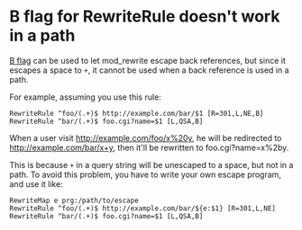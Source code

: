 # B flag for RewriteRule doesn't work in a path

[B flag](http://httpd.apache.org/docs/2.2/rewrite/flags.html#flag_b) can be used to let mod_rewrite escape back references, but since it escapes a space to `+`, it cannot be used when a back reference is used in a path.

For example, assuming you use this rule:

    RewriteRule ^foo/(.+)$ http://example.com/bar/$1 [R=301,L,NE,B]
    RewriteRule ^bar/(.+)$ foo.cgi?name=$1 [L,QSA,B]

When a user visit http://example.com/foo/x%20y, he will be redirected to http://example.com/bar/x+y, then it'll be rewritten to foo.cgi?name=x%2by.

This is because `+` in a query string will be unescaped to a space, but not in a path. To avoid this problem, you have to write your own escape program, and use it like:

    RewriteMap e prg:/path/to/escape
    RewriteRule ^foo/(.+)$ http://example.com/bar/${e:$1} [R=301,L,NE]
    RewriteRule ^bar/(.+)$ foo.cgi?name=$1 [L,QSA,B]
